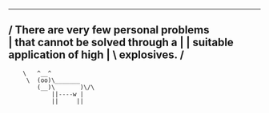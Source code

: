  ______________________________________ 
/ There are very few personal problems \
| that cannot be solved through a      |
| suitable application of high         |
\ explosives.                          /
 -------------------------------------- 
        \   ^__^
         \  (oo)\_______
            (__)\       )\/\
                ||----w |
                ||     ||

